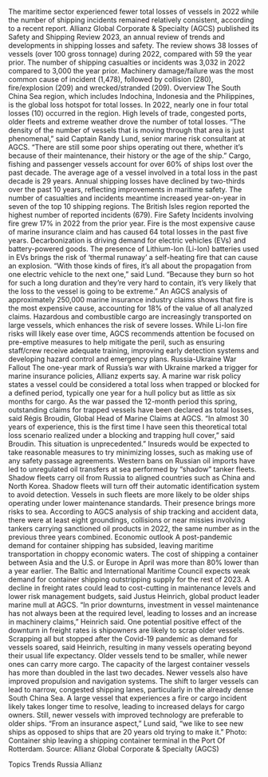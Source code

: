 The maritime sector experienced fewer total losses of vessels in 2022 while the number of shipping incidents remained relatively consistent, according to a recent report.
Allianz Global Corporate & Specialty (AGCS) published its Safety and Shipping Review 2023, an annual review of trends and developments in shipping losses and safety. The review shows 38 losses of vessels (over 100 gross tonnage) during 2022, compared with 59 the year prior.
The number of shipping casualties or incidents was 3,032 in 2022 compared to 3,000 the year prior. Machinery damage/failure was the most common cause of incident (1,478), followed by collision (280), fire/explosion (209) and wrecked/stranded (209).
Overview
The South China Sea region, which includes Indochina, Indonesia and the Philippines, is the global loss hotspot for total losses. In 2022, nearly one in four total losses (10) occurred in the region. High levels of trade, congested ports, older fleets and extreme weather drove the number of total losses.
“The density of the number of vessels that is moving through that area is just phenomenal,” said Captain Randy Lund, senior marine risk consultant at AGCS. “There are still some poor ships operating out there, whether it’s because of their maintenance, their history or the age of the ship.”
Cargo, fishing and passenger vessels account for over 60% of ships lost over the past decade. The average age of a vessel involved in a total loss in the past decade is 29 years.
Annual shipping losses have declined by two-thirds over the past 10 years, reflecting improvements in maritime safety.
The number of casualties and incidents meantime increased year-on-year in seven of the top 10 shipping regions. The British Isles region reported the highest number of reported incidents (679).
Fire Safety
Incidents involving fire grew 17% in 2022 from the prior year. Fire is the most expensive cause of marine insurance claim and has caused 64 total losses in the past five years.
Decarbonization is driving demand for electric vehicles (EVs) and battery-powered goods. The presence of Lithium-Ion (Li-Ion) batteries used in EVs brings the risk of ‘thermal runaway’ a self-heating fire that can cause an explosion.
“With those kinds of fires, it’s all about the propagation from one electric vehicle to the next one,” said Lund. “Because they burn so hot for such a long duration and they’re very hard to contain, it’s very likely that the loss to the vessel is going to be extreme.”
An AGCS analysis of approximately 250,000 marine insurance industry claims shows that fire is the most expensive cause, accounting for 18% of the value of all analyzed claims. Hazardous and combustible cargo are increasingly transported on large vessels, which enhances the risk of severe losses.
While Li-Ion fire risks will likely ease over time, AGCS recommends attention be focused on pre-emptive measures to help mitigate the peril, such as ensuring staff/crew receive adequate training, improving early detection systems and developing hazard control and emergency plans.
Russia-Ukraine War Fallout
The one-year mark of Russia’s war with Ukraine marked a trigger for marine insurance policies, Allianz experts say. A marine war risk policy states a vessel could be considered a total loss when trapped or blocked for a defined period, typically one year for a hull policy but as little as six months for cargo.
As the war passed the 12-month period this spring, outstanding claims for trapped vessels have been declared as total losses, said Régis Broudin, Global Head of Marine Claims at AGCS.
“In almost 30 years of experience, this is the first time I have seen this theoretical total loss scenario realized under a blocking and trapping hull cover,” said Broudin. This situation is unprecedented.”
Insureds would be expected to take reasonable measures to try minimizing losses, such as making use of any safety passage agreements.
Western bans on Russian oil imports have led to unregulated oil transfers at sea performed by “shadow” tanker fleets. Shadow fleets carry oil from Russia to aligned countries such as China and North Korea. Shadow fleets will turn off their automatic identification system to avoid detection.
Vessels in such fleets are more likely to be older ships operating under lower maintenance standards. Their presence brings more risks to sea. According to AGCS analysis of ship tracking and accident data, there were at least eight groundings, collisions or near missies involving tankers carrying sanctioned oil products in 2022, the same number as in the previous three years combined.
Economic outlook
A post-pandemic demand for container shipping has subsided, leaving maritime transportation in choppy economic waters.
The cost of shipping a container between Asia and the U.S. or Europe in April was more than 80% lower than a year earlier. The Baltic and International Maritime Council expects weak demand for container shipping outstripping supply for the rest of 2023.
A decline in freight rates could lead to cost-cutting in maintenance levels and lower risk management budgets, said Justus Heinrich, global product leader marine mull at AGCS.
“In prior downturns, investment in vessel maintenance has not always been at the required level, leading to losses and an increase in machinery claims,” Heinrich said.
One potential positive effect of the downturn in freight rates is shipowners are likely to scrap older vessels. Scrapping all but stopped after the Covid-19 pandemic as demand for vessels soared, said Heinrich, resulting in many vessels operating beyond their usual life expectancy.
Older vessels tend to be smaller, while newer ones can carry more cargo. The capacity of the largest container vessels has more than doubled in the last two decades. Newer vessels also have improved propulsion and navigation systems.
The shift to larger vessels can lead to narrow, congested shipping lanes, particularly in the already dense South China Sea. A large vessel that experiences a fire or cargo incident likely takes longer time to resolve, leading to increased delays for cargo owners.
Still, newer vessels with improved technology are preferable to older ships.
“From an insurance aspect,” Lund said, “we like to see new ships as opposed to ships that are 20 years old trying to make it.”
Photo: Container ship leaving a shipping container terminal in the Port Of Rotterdam.
Source: Allianz Global Corporate & Specialty (AGCS)

Topics
Trends
Russia
Allianz
